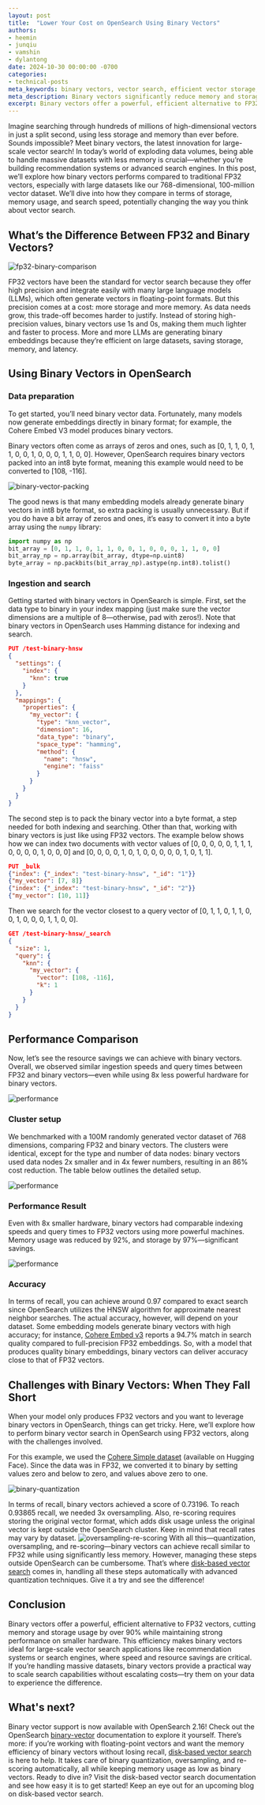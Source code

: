```yaml
---
layout: post
title:  "Lower Your Cost on OpenSearch Using Binary Vectors"
authors:
- heemin
- junqiu
- vamshin
- dylantong
date: 2024-10-30 00:00:00 -0700
categories:
- technical-posts
meta_keywords: binary vectors, vector search, efficient vector storage, binary vector performance, large-scale search, cost-effective vector scaling, memory-efficient vectors
meta_description: Binary vectors significantly reduce memory and storage demands by over 90% compared to FP32 vectors, making them a powerful choice for large-scale vector search applications. Binary vectors help manage massive datasets efficiently, improving performance and cutting costs.
excerpt: Binary vectors offer a powerful, efficient alternative to FP32 vectors, reducing memory and storage by over 90% without compromising performance. They provide a cost-effective way to scale large datasets while boosting resource efficiency.
---
```


Imagine searching through hundreds of millions of high-dimensional vectors in just a split second, using less storage and memory than ever before. Sounds impossible? Meet binary vectors, the latest innovation for large-scale vector search! In today’s world of exploding data volumes, being able to handle massive datasets with less memory is crucial—whether you’re building recommendation systems or advanced search engines. In this post, we’ll explore how binary vectors performs compared to traditional FP32 vectors, especially with large datasets like our 768-dimensional, 100-million vector dataset. We’ll dive into how they compare in terms of storage, memory usage, and search speed, potentially changing the way you think about vector search.

## What’s the Difference Between FP32 and Binary Vectors?
<img src="/assets/media/blog-images/2024-10-30-lower-your-cost-on-opensearch-using-binary-vectors/pic1.png" alt="fp32-binary-comparison" class="img-centered"/>

FP32 vectors have been the standard for vector search because they offer high precision and integrate easily with many large language models (LLMs), which often generate vectors in floating-point formats. But this precision comes at a cost: more storage and more memory. As data needs grow, this trade-off becomes harder to justify. Instead of storing high-precision values, binary vectors use 1s and 0s, making them much lighter and faster to process. More and more LLMs are generating binary embeddings because they’re efficient on large datasets, saving storage, memory, and latency.

## Using Binary Vectors in OpenSearch

### Data preparation
To get started, you’ll need binary vector data. Fortunately, many models now generate embeddings directly in binary format; for example, the Cohere Embed V3 model produces binary vectors.

Binary vectors often come as arrays of zeros and ones, such as [0, 1, 1, 0, 1, 1, 0, 0, 1, 0, 0, 0, 1, 1, 0, 0]. However, OpenSearch requires binary vectors packed into an int8 byte format, meaning this example would need to be converted to [108, -116].


<img src="/assets/media/blog-images/2024-10-30-lower-your-cost-on-opensearch-using-binary-vectors/pic2.png" alt="binary-vector-packing" class="img-centered"/>

The good news is that many embedding models already generate binary vectors in int8 byte format, so extra packing is usually unnecessary. But if you do have a bit array of zeros and ones, it’s easy to convert it into a byte array using the `numpy` library:

```python
import numpy as np
bit_array = [0, 1, 1, 0, 1, 1, 0, 0, 1, 0, 0, 0, 1, 1, 0, 0] 
bit_array_np = np.array(bit_array, dtype=np.uint8) 
byte_array = np.packbits(bit_array_np).astype(np.int8).tolist()
```

### Ingestion and search
Getting started with binary vectors in OpenSearch is simple. First, set the data type to binary in your index mapping (just make sure the vector dimensions are a multiple of 8—otherwise, pad with zeros!). Note that binary vectors in OpenSearch uses Hamming distance for indexing and search.

```json
PUT /test-binary-hnsw
{
  "settings": {
    "index": {
      "knn": true
    }
  },
  "mappings": {
    "properties": {
      "my_vector": {
        "type": "knn_vector",
        "dimension": 16,
        "data_type": "binary",
        "space_type": "hamming",
        "method": {
          "name": "hnsw",
          "engine": "faiss"
        }
      }
    }
  }
}
```
The second step is to pack the binary vector into a byte format, a step needed for both indexing and searching. Other than that, working with binary vectors is just like using FP32 vectors.
The example below shows how we can index two documents with vector values of [0, 0, 0, 0, 0, 1, 1, 1, 0, 0, 0, 0, 1, 0, 0, 0] and [0, 0, 0, 0, 1, 0, 1, 0, 0, 0, 0, 0, 1, 0, 1, 1].

```json
PUT _bulk
{"index": {"_index": "test-binary-hnsw", "_id": "1"}}
{"my_vector": [7, 8]}
{"index": {"_index": "test-binary-hnsw", "_id": "2"}}
{"my_vector": [10, 11]}
```

Then we search for the vector closest to a query vector of [0, 1, 1, 0, 1, 1, 0, 0, 1, 0, 0, 0, 1, 1, 0, 0].

```json
GET /test-binary-hnsw/_search
{
  "size": 1,
  "query": {
    "knn": {
      "my_vector": {
        "vector": [108, -116],
        "k": 1
      }
    }
  }
}
```

## Performance Comparison

Now, let’s see the resource savings we can achieve with binary vectors. Overall, we observed similar ingestion speeds and query times between FP32 and binary vectors—even while using 8x less powerful hardware for binary vectors.

<img src="/assets/media/blog-images/2024-10-30-lower-your-cost-on-opensearch-using-binary-vectors/pic3.png" alt="performance" class="img-centered"/>

### Cluster setup
We benchmarked with a 100M randomly generated vector dataset of 768 dimensions, comparing FP32 and binary vectors. The clusters were identical, except for the type and number of data nodes: binary vectors used data nodes 2x smaller and in 4x fewer numbers, resulting in an 86% cost reduction. The table below outlines the detailed setup.

<img src="/assets/media/blog-images/2024-10-30-lower-your-cost-on-opensearch-using-binary-vectors/table1.png" alt="performance" class="img-centered"/>

### Performance Result
Even with 8x smaller hardware, binary vectors had comparable indexing speeds and query times to FP32 vectors using more powerful machines. Memory usage was reduced by 92%, and storage by 97%—significant savings.

<img src="/assets/media/blog-images/2024-10-30-lower-your-cost-on-opensearch-using-binary-vectors/table2.png" alt="performance" class="img-centered"/>

### Accuracy
In terms of recall, you can achieve around 0.97 compared to exact search since OpenSearch utilizes the HNSW algorithm for approximate nearest neighbor searches. The actual accuracy, however, will depend on your dataset. Some embedding models generate binary vectors with high accuracy; for instance, [Cohere Embed v3](https://cohere.com/blog/int8-binary-embeddings) reports a 94.7% match in search quality compared to full-precision FP32 embeddings. So, with a model that produces quality binary embeddings, binary vectors can deliver accuracy close to that of FP32 vectors.


## Challenges with Binary Vectors: When They Fall Short

When your model only produces FP32 vectors and you want to leverage binary vectors in OpenSearch, things can get tricky. Here, we’ll explore how to perform binary vector search in OpenSearch using FP32 vectors, along with the challenges involved.

For this example, we used the [Cohere Simple dataset](https://huggingface.co/datasets/nreimers/wikipedia-22-12-large/tree/main) (available on Hugging Face). Since the data was in FP32, we converted it to binary by setting values zero and below to zero, and values above zero to one.

<img src="/assets/media/blog-images/2024-10-30-lower-your-cost-on-opensearch-using-binary-vectors/pic4.png" alt="binary-quantization" class="img-centered"/>

In terms of recall, binary vectors achieved a score of 0.73196. To reach 0.93865 recall, we needed 3x oversampling. Also, re-scoring requires storing the original vector format, which adds disk usage unless the original vector is kept outside the OpenSearch cluster. Keep in mind that recall rates may vary by dataset.
<img src="/assets/media/blog-images/2024-10-30-lower-your-cost-on-opensearch-using-binary-vectors/pic5.png" alt="oversampling-re-scoring" class="img-centered"/>
With all this—quantization, oversampling, and re-scoring—binary vectors can achieve recall similar to FP32 while using significantly less memory. However, managing these steps outside OpenSearch can be cumbersome. That’s where [disk-based vector search](https://opensearch.org/docs/latest/search-plugins/knn/disk-based-vector-search/) comes in, handling all these steps automatically with advanced quantization techniques. Give it a try and see the difference!

## Conclusion
Binary vectors offer a powerful, efficient alternative to FP32 vectors, cutting memory and storage usage by over 90% while maintaining strong performance on smaller hardware. This efficiency makes binary vectors ideal for large-scale vector search applications like recommendation systems or search engines, where speed and resource savings are critical. If you’re handling massive datasets, binary vectors provide a practical way to scale search capabilities without escalating costs—try them on your data to experience the difference.

## What's next?
Binary vector support is now available with OpenSearch 2.16! Check out the OpenSearch [binary-vector](https://opensearch.org/docs/latest/field-types/supported-field-types/knn-vector#binary-vectors) documentation to explore it yourself. There’s more: if you’re working with floating-point vectors and want the memory efficiency of binary vectors without losing recall, [disk-based vector search](https://opensearch.org/docs/latest/search-plugins/knn/disk-based-vector-search/) is here to help. It takes care of binary quantization, oversampling, and re-scoring automatically, all while keeping memory usage as low as binary vectors. Ready to dive in? Visit the disk-based vector search documentation and see how easy it is to get started! Keep an eye out for an upcoming blog on disk-based vector search.